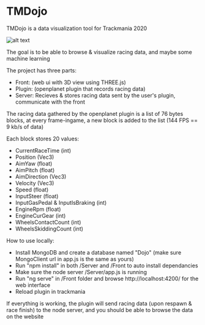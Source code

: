 
# TMDojo

  

TMDojo is a data visualization tool for Trackmania 2020

![alt text](https://i.imgur.com/tkg2sIu.png)

The goal is to be able to browse & visualize racing data, and maybe some machine learning

  

The project has three parts:
 - Front: (web ui with 3D view using THREE.js)
 - Plugin: (openplanet plugin that records racing data) 
 - Server: Recieves & stores racing
   data sent by the user's plugin, communicate with the front
  

The racing data gathered by the openplanet plugin is a list of 76 bytes blocks, at every frame-ingame, a new block is added to the list (144 FPS == 9 kb/s of data)


Each block stores 20 values:
 - CurrentRaceTime (int)
 - Position (Vec3)
 - AimYaw (float)
 - AimPitch (float)
 - AimDirection (Vec3)
 - Velocity (Vec3)
 - Speed (float)
 - InputSteer (float)
 - InputGasPedal & InputIsBraking (int)
 - EngineRpm (float)
 - EngineCurGear (int)
 - WheelsContactCount (int)
 - WheelsSkiddingCount (int)

How to use locally:
 - Install MongoDB and create a database named "Dojo" (make sure MongoClient url in app.js is the same as yours)
 - Run "npm install" in both /Server and /Front to auto install dependancies
 - Make sure the node server /Server/app.js is running
 - Run "ng serve" in /Front folder and browse http://localhost:4200/ for the web interface
 - Reload plugin in trackmania

If everything is working, the plugin will send racing data (upon respawn & race finish) to the node server, and you should be able to browse the data on the website